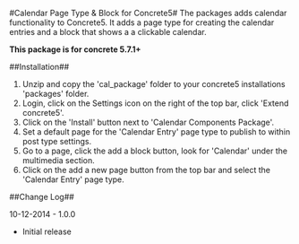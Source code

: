 #Calendar Page Type & Block for Concrete5#
The packages adds calendar functionality to Concrete5. It adds a page type for creating the calendar entries and a block that shows a a clickable calendar.

**This package is for concrete 5.7.1+**

##Installation##

1. Unzip and copy the 'cal_package' folder to your concrete5 installations 'packages' folder.
2. Login, click on the Settings icon on the right of the top bar, click 'Extend concrete5'.
3. Click on the 'Install' button next to 'Calendar Components Package'.
4. Set a default page for the 'Calendar Entry' page type to publish to within post type settings.
5. Go to a page, click the add a block button, look for 'Calendar' under the multimedia section.
6. Click on the add a new page button from the top bar and select the 'Calendar Entry' page type.

##Change Log##

10-12-2014 - 1.0.0
* Initial release